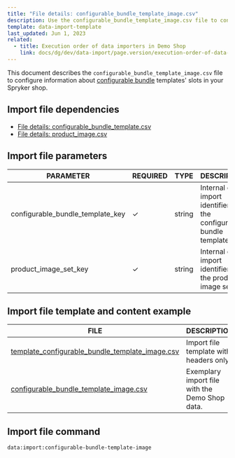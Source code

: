 ```yaml
---
title: "File details: configurable_bundle_template_image.csv"
description: Use the configurable_bundle_template_image.csv file to configure information about configurable bundle templates' slots in your Spryker shop.
template: data-import-template
last_updated: Jun 1, 2023
related:
  - title: Execution order of data importers in Demo Shop
    link: docs/dg/dev/data-import/page.version/execution-order-of-data-importers.html
---
```


This document describes the `configurable_bundle_template_image.csv` file to configure information about [configurable bundle](/docs/pbc/all/product-information-management/{{page.version}}/base-shop/feature-overviews/configurable-bundle-feature-overview.html) templates' slots in your Spryker shop.

## Import file dependencies

- [File details: configurable_bundle_template.csv](/docs/pbc/all/product-information-management/{{page.version}}/base-shop/import-and-export-data/file-details-configurable-bundle-template.csv.html)
- [File details: product_image.csv](/docs/pbc/all/product-information-management/{{page.version}}/base-shop/import-and-export-data/products-data-import/import-file-details-product-image.csv.html)

## Import file parameters

| PARAMETER                                | REQUIRED | TYPE | DESCRIPTION                                          |
| ---------------------------------------- | -------- | ---- | ---------------------------------------------------- |
| configurable_bundle_template_key | &check; | string | Internal data import identifier for the configurable bundle template. |
| product_image_set_key            | &check; | string | Internal data import identifier for the product image set. |

## Import file template and content example

| FILE | DESCRIPTION |
|---|---|
| [template_configurable_bundle_template_image.csv](https://spryker.s3.eu-central-1.amazonaws.com/docs/pbc/all/product-information-management/base-shop/import-and-export-data/file-details-configurable-bundle-template-image.csv.md/template_configurable_bundle_template_image.csv)| Import file template with headers only. |
| [configurable_bundle_template_image.csv](https://spryker.s3.eu-central-1.amazonaws.com/docs/pbc/all/product-information-management/base-shop/import-and-export-data/file-details-configurable-bundle-template-image.csv.md/configurable_bundle_template_image.csv) | Exemplary import file with the Demo Shop data. |


## Import file command

```bash
data:import:configurable-bundle-template-image
```